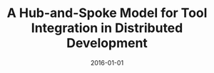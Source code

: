---
title: "A Hub-and-Spoke Model for Tool Integration in Distributed Development"
collection: publications
category: conferences
permalink: /publication/2016-01-01-A-Hub-and-Spoke-Model-for-Tool-Integration-in-Distributed-Development
date: 2016-01-01
venue: 'In Proc. of 11th IEEE International Conference on Global Software Engineering, ICGSE 2016, Orange County, CA, USA, August 2-5, 2016'
paperurl: 'https://doi.org/10.1109/ICGSE.2016.12'
citation: ' Fabio Calefato,  Filippo Lanubile, &quot;A Hub-and-Spoke Model for Tool Integration in Distributed Development.&quot; <i>In Proc. of 11th IEEE International Conference on Global Software Engineering, ICGSE 2016, Orange County, CA, USA, August 2-5, 2016</i>, 2016.'
doi: https://doi.org/10.1109/ICGSE.2016.12
---